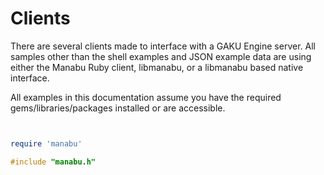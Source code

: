 Clients
=======
There are several clients made to interface with a GAKU Engine server. All samples other than the 
shell examples and JSON example data are using either the Manabu Ruby client, libmanabu, or a 
libmanabu based native interface.
  
All examples in this documentation assume you have the required gems/libraries/packages installed 
or are accessible.

```shell
```

```json
```

```ruby
require 'manabu'
```

```cpp
#include "manabu.h" 
```
